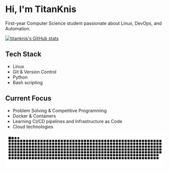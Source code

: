 # Hi, I'm TitanKnis

First-year Computer Science student passionate about Linux, DevOps, and Automation.

[![titanknis's GitHub stats](https://github-readme-stats.vercel.app/api?username=titanknis&show_icons=true&theme=tokyonight)](https://github.com/titanknis)

## Tech Stack
- Linux
- Git & Version Control
- Python
- Bash scripting
  
## Current Focus
- Problem Solving & Competitive Programming
- Docker & Containers
- Learning CI/CD pipelines and Infrastructure as Code
- Cloud technologies

<picture>
  <source media="(prefers-color-scheme: dark)" srcset="https://raw.githubusercontent.com/platane/platane/output/github-contribution-grid-snake-dark.svg">
  <source media="(prefers-color-scheme: light)" srcset="https://raw.githubusercontent.com/platane/platane/output/github-contribution-grid-snake.svg">
  <img alt="github contribution grid snake animation" src="https://raw.githubusercontent.com/platane/platane/output/github-contribution-grid-snake.svg">
</picture>
